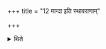 +++
title = "12 मान्दा इति स्थावराणाम्"

+++

<details><summary>थिते</summary>

मान्दा इति स्थावराणाम् १२
</details>
